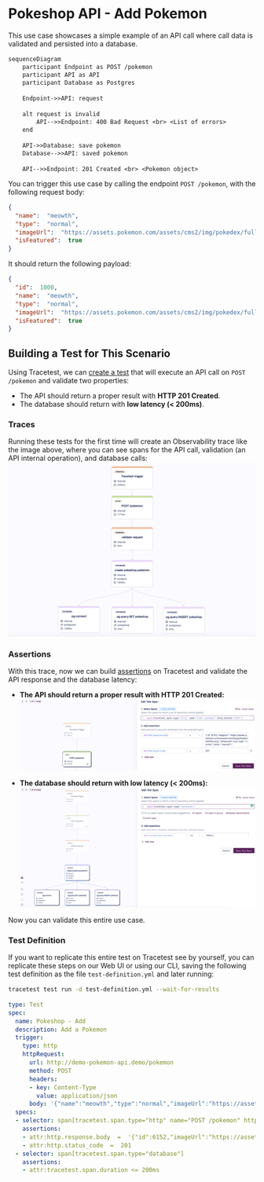 # Pokeshop API - Add Pokemon

This use case showcases a simple example of an API call where call data is validated and persisted into a database.

```mermaid
sequenceDiagram
    participant Endpoint as POST /pokemon
    participant API as API
    participant Database as Postgres
    
    Endpoint->>API: request

    alt request is invalid
        API-->>Endpoint: 400 Bad Request <br> <List of errors>
    end

    API->>Database: save pokemon
    Database-->>API: saved pokemon

    API-->>Endpoint: 201 Created <br> <Pokemon object>
```

You can trigger this use case by calling the endpoint `POST /pokemon`, with the following request body:
```json
{
  "name":  "meowth",
  "type":  "normal",
  "imageUrl":  "https://assets.pokemon.com/assets/cms2/img/pokedex/full/052.png",
  "isFeatured":  true
}
```

It should return the following payload:
```json
{
  "id":  1000,
  "name":  "meowth",
  "type":  "normal",
  "imageUrl":  "https://assets.pokemon.com/assets/cms2/img/pokedex/full/052.png",
  "isFeatured":  true
}
```

## Building a Test for This Scenario

Using Tracetest, we can [create a test](../../../web-ui/creating-tests.md) that will execute an API call on `POST /pokemon` and validate two properties:
- The API should return a proper result with **HTTP 201 Created**.
- The database should return with **low latency (< 200ms)**.

### Traces

Running these tests for the first time will create an Observability trace like the image above, where you can see spans for the API call, validation (an API internal operation), and database calls:
![](../images/add-pokemon-trace.png)

### Assertions

With this trace, now we can build [assertions](../../../concepts/assertions.md) on Tracetest and validate the API response and the database latency:

- **The API should return a proper result with HTTP 201 Created:**
![](../images/add-pokemon-api-test-spec.png)

- **The database should return with low latency (< 200ms):**
![](../images/add-pokemon-database-test-spec.png)

Now you can validate this entire use case.

### Test Definition

If you want to replicate this entire test on Tracetest see by yourself, you can replicate these steps on our Web UI or using our CLI, saving the following test definition as the file `test-definition.yml` and later running:

```sh
tracetest test run -d test-definition.yml --wait-for-results
```

```yaml
type: Test
spec:
  name: Pokeshop - Add
  description: Add a Pokemon
  trigger:
    type: http
    httpRequest:
      url: http://demo-pokemon-api.demo/pokemon
      method: POST
      headers:
      - key: Content-Type
        value: application/json
      body: '{"name":"meowth","type":"normal","imageUrl":"https://assets.pokemon.com/assets/cms2/img/pokedex/full/052.png","isFeatured":true}'
  specs:
  - selector: span[tracetest.span.type="http" name="POST /pokemon" http.method="POST"]
    assertions:
    - attr:http.response.body  =  '{"id":6152,"imageUrl":"https://assets.pokemon.com/assets/cms2/img/pokedex/full/052.png","isFeatured":true,"type":"normal","name":"meowth"}'
    - attr:http.status_code  =  201
  - selector: span[tracetest.span.type="database"]
    assertions:
    - attr:tracetest.span.duration <= 200ms
```
